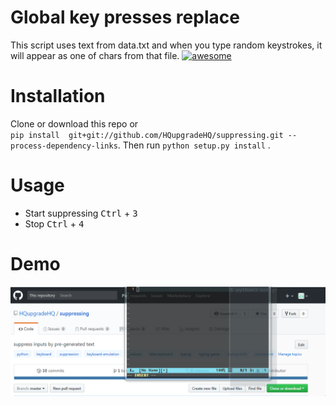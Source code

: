 # Global key presses replace 
This script uses text from data.txt and when you type random keystrokes, it will appear as one of chars from that file.
[![awesome](https://img.shields.io/badge/awesome-typing-ff69b5.svg)](https://github.com/HQupgradeHQ/suppressing)
# Installation 
Clone or download this repo or           
`pip install  git+git://github.com/HQupgradeHQ/suppressing.git --process-dependency-links`. Then run `python setup.py install` .            
 
# Usage 
- Start suppressing  <kbd>Ctrl</kbd> + <kbd>3</kbd> 
- Stop  <kbd>Ctrl</kbd> + <kbd>4</kbd> 
# Demo
![](https://raw.githubusercontent.com/HQupgradeHQ/suppressing/master/demo.gif)

